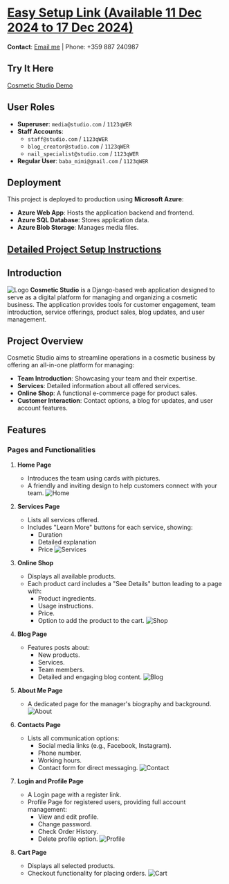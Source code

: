 # [Easy Setup Link (Available 11 Dec 2024 to 17 Dec 2024)](https://drive.google.com/drive/folders/17Geu2jOGJmN8ll45nLMxd6rXXSbc4KYj?usp=sharing)

**Contact**: [Email me](mailto:niklay.s.nikolov@gmail) | Phone: +359 887 240987

## Try It Here
[Cosmetic Studio Demo](https://studiocosmetic.azurewebsites.net)

## User Roles
- **Superuser**: `media@studio.com` / `1123qWER`
- **Staff Accounts**:
  - `staff@studio.com` / `1123qWER`
  - `blog_creator@studio.com` / `1123qWER`
  - `nail_specialist@studio.com` / `1123qWER`
- **Regular User**: `baba_mimi@gmail.com` / `1123qWER`

## Deployment
This project is deployed to production using **Microsoft Azure**:
- **Azure Web App**: Hosts the application backend and frontend.
- **Azure SQL Database**: Stores application data.
- **Azure Blob Storage**: Manages media files.

## [Detailed Project Setup Instructions](docs/project_setup.md)

## Introduction
![Logo](images_for_readme/intro.png)
**Cosmetic Studio** is a Django-based web application designed to serve as a digital platform for managing and organizing a cosmetic business. The application provides tools for customer engagement, team introduction, service offerings, product sales, blog updates, and user management.


## Project Overview
Cosmetic Studio aims to streamline operations in a cosmetic business by offering an all-in-one platform for managing:

- **Team Introduction**: Showcasing your team and their expertise.
- **Services**: Detailed information about all offered services.
- **Online Shop**: A functional e-commerce page for product sales.
- **Customer Interaction**: Contact options, a blog for updates, and user account features.

## Features

### Pages and Functionalities

1. **Home Page**
   - Introduces the team using cards with pictures.
   - A friendly and inviting design to help customers connect with your team.
   ![Home](images_for_readme/home.png)

2. **Services Page**
   - Lists all services offered.
   - Includes "Learn More" buttons for each service, showing:
     - Duration
     - Detailed explanation
     - Price
   ![Services](images_for_readme/services.png)

3. **Online Shop**
   - Displays all available products.
   - Each product card includes a "See Details" button leading to a page with:
     - Product ingredients.
     - Usage instructions.
     - Price.
     - Option to add the product to the cart.
   ![Shop](images_for_readme/shop.png)

4. **Blog Page**
   - Features posts about:
     - New products.
     - Services.
     - Team members.
     - Detailed and engaging blog content.
   ![Blog](images_for_readme/blog.png)

5. **About Me Page**
   - A dedicated page for the manager's biography and background.
   ![About](images_for_readme/about.png)

6. **Contacts Page**
   - Lists all communication options:
     - Social media links (e.g., Facebook, Instagram).
     - Phone number.
     - Working hours.
     - Contact form for direct messaging.
   ![Contact](images_for_readme/contact.png)

7. **Login and Profile Page**
   - A Login page with a register link.
   - Profile Page for registered users, providing full account management:
     - View and edit profile.
     - Change password.
     - Check Order History.
     - Delete profile option.
   ![Profile](images_for_readme/profile.png)

8. **Cart Page**
   - Displays all selected products.
   - Checkout functionality for placing orders.
   ![Cart](images_for_readme/cart.png)